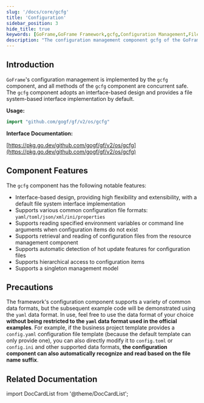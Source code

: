 ```yaml
---
slug: '/docs/core/gcfg'
title: 'Configuration'
sidebar_position: 3
hide_title: true
keywords: [GoFrame,GoFrame Framework,gcfg,Configuration Management,File System Interface,Configuration File Format,Environment Variables,Command Line Arguments,Hot Update Feature,Singleton Management Model]
description: "The configuration management component gcfg of the GoFrame framework, which supports concurrent safe operations, provides a file system interface implementation, supports various configuration file formats such as yaml, toml, json, etc., and allows reading environment variables or command line arguments when configuration items are missing, with features such as automatic detection of configuration file hot updates and singleton management."
---
```


## Introduction

`GoFrame`'s configuration management is implemented by the `gcfg` component, and all methods of the `gcfg` component are concurrent safe. The `gcfg` component adopts an interface-based design and provides a file system-based interface implementation by default.

**Usage:**

```go
import "github.com/gogf/gf/v2/os/gcfg"
```

**Interface Documentation:**

[https://pkg.go.dev/github.com/gogf/gf/v2/os/gcfg](https://pkg.go.dev/github.com/gogf/gf/v2/os/gcfg)

## Component Features

The `gcfg` component has the following notable features:

- Interface-based design, providing high flexibility and extensibility, with a default file system interface implementation
- Supports various common configuration file formats: `yaml/toml/json/xml/ini/properties`
- Supports reading specified environment variables or command line arguments when configuration items do not exist
- Supports retrieval and reading of configuration files from the resource management component
- Supports automatic detection of hot update features for configuration files
- Supports hierarchical access to configuration items
- Supports a singleton management model

## Precautions

The framework's configuration component supports a variety of common data formats, but the subsequent example code will be demonstrated using the `yaml` data format. In use, feel free to use the data format of your choice **without being restricted to the `yaml` data format used in the official examples**. For example, if the business project template provides a `config.yaml` configuration file template (because the default template can only provide one), you can also directly modify it to `config.toml` or `config.ini` and other supported data formats, **the configuration component can also automatically recognize and read based on the file name suffix**.

## Related Documentation
import DocCardList from '@theme/DocCardList';

<DocCardList />